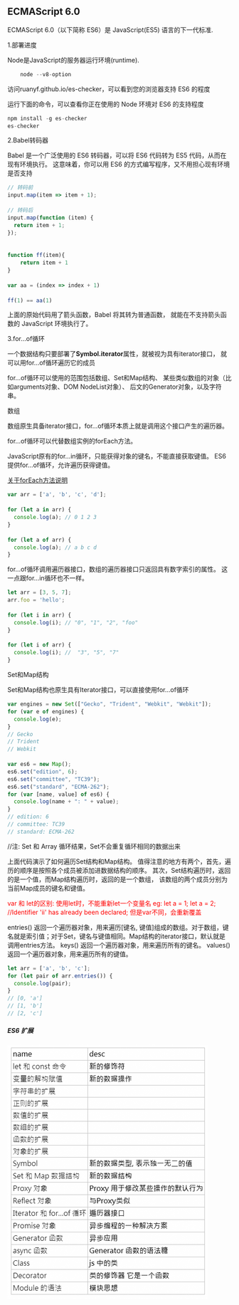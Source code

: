 ##      ECMAScript 6.0

ECMAScript 6.0（以下简称 ES6）是 JavaScript(ES5) 语言的下一代标准.

1.部署进度

Node是JavaScript的服务器运行环境(runtime).

```javascript
    node --v8-option
```

访问<a>ruanyf.github.io/es-checker</a>，可以看到您的浏览器支持 ES6 的程度

运行下面的命令，可以查看你正在使用的 Node 环境对 ES6 的支持程度

```javascript
npm install -g es-checker
es-checker
```

2.Babel转码器

Babel 是一个广泛使用的 ES6 转码器，可以将 ES6 代码转为 ES5 代码，从而在现有环境执行。
这意味着，你可以用 ES6 的方式编写程序，又不用担心现有环境是否支持

```javascript
// 转码前
input.map(item => item + 1);

// 转码后
input.map(function (item) {
  return item + 1;
});


function ff(item){
    return item + 1
}

var aa = (index => index + 1)

ff(1) == aa(1)

```

上面的原始代码用了箭头函数，Babel 将其转为普通函数，
就能在不支持箭头函数的 JavaScript 环境执行了。

3.for…of循环

一个数据结构只要部署了<b>Symbol.iterator</b>属性，就被视为具有iterator接口，
就可以用for…of循环遍历它的成员

for…of循环可以使用的范围包括数组、Set和Map结构、
某些类似数组的对象（比如arguments对象、DOM NodeList对象）、
后文的Generator对象，以及字符串。

数组

数组原生具备iterator接口，for…of循环本质上就是调用这个接口产生的遍历器。

for…of循环可以代替数组实例的forEach方法。

JavaScript原有的for…in循环，只能获得对象的键名，不能直接获取键值。
ES6提供for…of循环，允许遍历获得键值。

[关于forEach方法说明](http://www.jb51.net/article/67441.htm)       

```javascript
var arr = ['a', 'b', 'c', 'd'];

for (let a in arr) {
  console.log(a); // 0 1 2 3
}

for (let a of arr) {
  console.log(a); // a b c d
}

```

for…of循环调用遍历器接口，数组的遍历器接口只返回具有数字索引的属性。
这一点跟for…in循环也不一样。

```javascript
let arr = [3, 5, 7];
arr.foo = 'hello';

for (let i in arr) {
  console.log(i); // "0", "1", "2", "foo"
}

for (let i of arr) {
  console.log(i); //  "3", "5", "7"
}
```

Set和Map结构

Set和Map结构也原生具有Iterator接口，可以直接使用for…of循环

```javascript
var engines = new Set(["Gecko", "Trident", "Webkit", "Webkit"]);
for (var e of engines) {
  console.log(e);
}
// Gecko
// Trident
// Webkit

var es6 = new Map();
es6.set("edition", 6);
es6.set("committee", "TC39");
es6.set("standard", "ECMA-262");
for (var [name, value] of es6) {
  console.log(name + ": " + value);
}
// edition: 6
// committee: TC39
// standard: ECMA-262
```

//注: Set 和 Array 循环结果，Set不会重复循环相同的数据出来

上面代码演示了如何遍历Set结构和Map结构。
值得注意的地方有两个，首先，遍历的顺序是按照各个成员被添加进数据结构的顺序。
其次，Set结构遍历时，返回的是一个值，而Map结构遍历时，返回的是一个数组，
该数组的两个成员分别为当前Map成员的键名和键值。


<span style='color:red'>
var 和 let的区别:   
使用let时，不能重新let一个变量名    
eg:  let a = 1; let a = 2;  
//Identifier 'ii' has already been declared;    
但是var不同，会重新覆盖
</span>


entries() 返回一个遍历器对象，用来遍历[键名, 键值]组成的数组。对于数组，键名就是索引值；对于Set，键名与键值相同。Map结构的iterator接口，默认就是调用entries方法。
keys() 返回一个遍历器对象，用来遍历所有的键名。
values() 返回一个遍历器对象，用来遍历所有的键值。

```javascript
let arr = ['a', 'b', 'c'];
for (let pair of arr.entries()) {
  console.log(pair);
}
// [0, 'a']
// [1, 'b']
// [2, 'c']
```

#####     ES6 扩展
<img src="2.png">

















